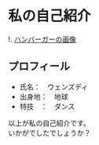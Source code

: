 # 私の自己紹介
!. [ハンバーガーの画像](ハンバーガー４.jpeg)
## プロフィール
- 氏名：　ウェンズディ
- 出身地：　地球
- 特技　：　ダンス

以上が私の自己紹介です。  
いかがでしたでしょうか？
